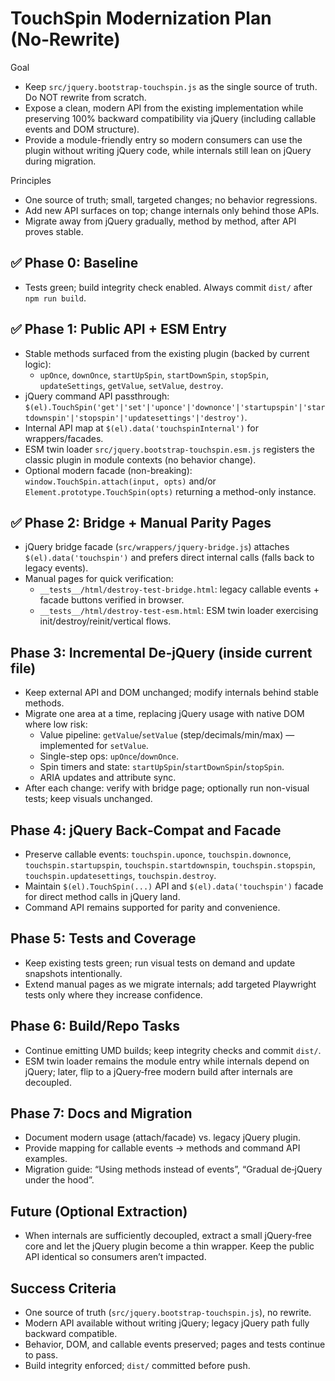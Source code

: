 # TouchSpin Modernization Plan (No‑Rewrite)

Goal
- Keep `src/jquery.bootstrap-touchspin.js` as the single source of truth. Do NOT rewrite from scratch.
- Expose a clean, modern API from the existing implementation while preserving 100% backward compatibility via jQuery (including callable events and DOM structure).
- Provide a module-friendly entry so modern consumers can use the plugin without writing jQuery code, while internals still lean on jQuery during migration.

Principles
- One source of truth; small, targeted changes; no behavior regressions.
- Add new API surfaces on top; change internals only behind those APIs.
- Migrate away from jQuery gradually, method by method, after API proves stable.

## ✅ Phase 0: Baseline
- Tests green; build integrity check enabled. Always commit `dist/` after `npm run build`.

## ✅ Phase 1: Public API + ESM Entry
- Stable methods surfaced from the existing plugin (backed by current logic):
  - `upOnce`, `downOnce`, `startUpSpin`, `startDownSpin`, `stopSpin`, `updateSettings`, `getValue`, `setValue`, `destroy`.
- jQuery command API passthrough: `$(el).TouchSpin('get'|'set'|'uponce'|'downonce'|'startupspin'|'startdownspin'|'stopspin'|'updatesettings'|'destroy')`.
- Internal API map at `$(el).data('touchspinInternal')` for wrappers/facades.
- ESM twin loader `src/jquery.bootstrap-touchspin.esm.js` registers the classic plugin in module contexts (no behavior change).
- Optional modern facade (non-breaking): `window.TouchSpin.attach(input, opts)` and/or `Element.prototype.TouchSpin(opts)` returning a method-only instance.

## ✅ Phase 2: Bridge + Manual Parity Pages
- jQuery bridge facade (`src/wrappers/jquery-bridge.js`) attaches `$(el).data('touchspin')` and prefers direct internal calls (falls back to legacy events).
- Manual pages for quick verification:
  - `__tests__/html/destroy-test-bridge.html`: legacy callable events + facade buttons verified in browser.
  - `__tests__/html/destroy-test-esm.html`: ESM twin loader exercising init/destroy/reinit/vertical flows.

## Phase 3: Incremental De‑jQuery (inside current file)
- Keep external API and DOM unchanged; modify internals behind stable methods.
- Migrate one area at a time, replacing jQuery usage with native DOM where low risk:
  - Value pipeline: `getValue`/`setValue` (step/decimals/min/max) — implemented for `setValue`.
  - Single-step ops: `upOnce`/`downOnce`.
  - Spin timers and state: `startUpSpin`/`startDownSpin`/`stopSpin`.
  - ARIA updates and attribute sync.
- After each change: verify with bridge page; optionally run non-visual tests; keep visuals unchanged.

## Phase 4: jQuery Back‑Compat and Facade
- Preserve callable events: `touchspin.uponce`, `touchspin.downonce`, `touchspin.startupspin`, `touchspin.startdownspin`, `touchspin.stopspin`, `touchspin.updatesettings`, `touchspin.destroy`.
- Maintain `$(el).TouchSpin(...)` API and `$(el).data('touchspin')` facade for direct method calls in jQuery land.
- Command API remains supported for parity and convenience.

## Phase 5: Tests and Coverage
- Keep existing tests green; run visual tests on demand and update snapshots intentionally.
- Extend manual pages as we migrate internals; add targeted Playwright tests only where they increase confidence.

## Phase 6: Build/Repo Tasks
- Continue emitting UMD builds; keep integrity checks and commit `dist/`.
- ESM twin loader remains the module entry while internals depend on jQuery; later, flip to a jQuery‑free modern build after internals are decoupled.

## Phase 7: Docs and Migration
- Document modern usage (attach/facade) vs. legacy jQuery plugin.
- Provide mapping for callable events → methods and command API examples.
- Migration guide: “Using methods instead of events”, “Gradual de‑jQuery under the hood”.

## Future (Optional Extraction)
- When internals are sufficiently decoupled, extract a small jQuery‑free core and let the jQuery plugin become a thin wrapper. Keep the public API identical so consumers aren’t impacted.

## Success Criteria
- One source of truth (`src/jquery.bootstrap-touchspin.js`), no rewrite.
- Modern API available without writing jQuery; legacy jQuery path fully backward compatible.
- Behavior, DOM, and callable events preserved; pages and tests continue to pass.
- Build integrity enforced; `dist/` committed before push.

